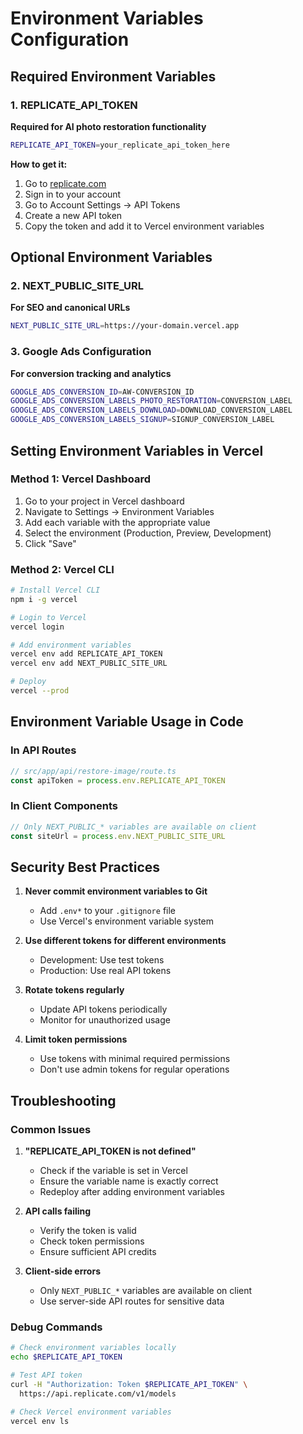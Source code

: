 # Environment Variables Configuration

## Required Environment Variables

### 1. REPLICATE_API_TOKEN
**Required for AI photo restoration functionality**

```bash
REPLICATE_API_TOKEN=your_replicate_api_token_here
```

**How to get it:**
1. Go to [replicate.com](https://replicate.com)
2. Sign in to your account
3. Go to Account Settings → API Tokens
4. Create a new API token
5. Copy the token and add it to Vercel environment variables

## Optional Environment Variables

### 2. NEXT_PUBLIC_SITE_URL
**For SEO and canonical URLs**

```bash
NEXT_PUBLIC_SITE_URL=https://your-domain.vercel.app
```

### 3. Google Ads Configuration
**For conversion tracking and analytics**

```bash
GOOGLE_ADS_CONVERSION_ID=AW-CONVERSION_ID
GOOGLE_ADS_CONVERSION_LABELS_PHOTO_RESTORATION=CONVERSION_LABEL
GOOGLE_ADS_CONVERSION_LABELS_DOWNLOAD=DOWNLOAD_CONVERSION_LABEL
GOOGLE_ADS_CONVERSION_LABELS_SIGNUP=SIGNUP_CONVERSION_LABEL
```

## Setting Environment Variables in Vercel

### Method 1: Vercel Dashboard
1. Go to your project in Vercel dashboard
2. Navigate to Settings → Environment Variables
3. Add each variable with the appropriate value
4. Select the environment (Production, Preview, Development)
5. Click "Save"

### Method 2: Vercel CLI
```bash
# Install Vercel CLI
npm i -g vercel

# Login to Vercel
vercel login

# Add environment variables
vercel env add REPLICATE_API_TOKEN
vercel env add NEXT_PUBLIC_SITE_URL

# Deploy
vercel --prod
```

## Environment Variable Usage in Code

### In API Routes
```typescript
// src/app/api/restore-image/route.ts
const apiToken = process.env.REPLICATE_API_TOKEN
```

### In Client Components
```typescript
// Only NEXT_PUBLIC_* variables are available on client
const siteUrl = process.env.NEXT_PUBLIC_SITE_URL
```

## Security Best Practices

1. **Never commit environment variables to Git**
   - Add `.env*` to your `.gitignore` file
   - Use Vercel's environment variable system

2. **Use different tokens for different environments**
   - Development: Use test tokens
   - Production: Use real API tokens

3. **Rotate tokens regularly**
   - Update API tokens periodically
   - Monitor for unauthorized usage

4. **Limit token permissions**
   - Use tokens with minimal required permissions
   - Don't use admin tokens for regular operations

## Troubleshooting

### Common Issues

1. **"REPLICATE_API_TOKEN is not defined"**
   - Check if the variable is set in Vercel
   - Ensure the variable name is exactly correct
   - Redeploy after adding environment variables

2. **API calls failing**
   - Verify the token is valid
   - Check token permissions
   - Ensure sufficient API credits

3. **Client-side errors**
   - Only `NEXT_PUBLIC_*` variables are available on client
   - Use server-side API routes for sensitive data

### Debug Commands
```bash
# Check environment variables locally
echo $REPLICATE_API_TOKEN

# Test API token
curl -H "Authorization: Token $REPLICATE_API_TOKEN" \
  https://api.replicate.com/v1/models

# Check Vercel environment variables
vercel env ls
```
